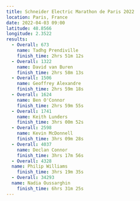 ```yaml
---
title: Schneider Electric Marathon de Paris 2022
location: Paris, France
date: 2022-04-03 09:00
latitude: 48.8566
longitude: 2.3522
results:
  - Overall: 673
    name: Tadhg Prendiville
    finish_time: 2hrs 51m 12s
  - Overall: 1322
    name: David van Buren
    finish_time: 2hrs 58m 13s
  - Overall: 1506
    name: Geoffrey Alexandre
    finish_time: 2hrs 59m 18s
  - Overall: 1624
    name: Ben O'Connor
    finish_time: 2hrs 59m 55s
  - Overall: 1741
    name: Keith Lunders
    finish_time: 3hrs 00m 52s
  - Overall: 2598
    name: Kevin McDonnell
    finish_time: 3hrs 09m 28s
  - Overall: 4037
    name: Declan Connor
    finish_time: 3hrs 17m 56s
  - Overall: 4328
  name: Philip Williams
    finish_time: 3hrs 19m 35s
  - Overall: 34293
  name: Nadia Oussarghin
    finish_time: 6hrs 31m 25s
---
```

